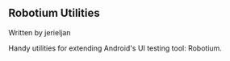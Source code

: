 Robotium Utilities
-----
Written by jerieljan

Handy utilities for extending Android's UI testing tool: Robotium.
